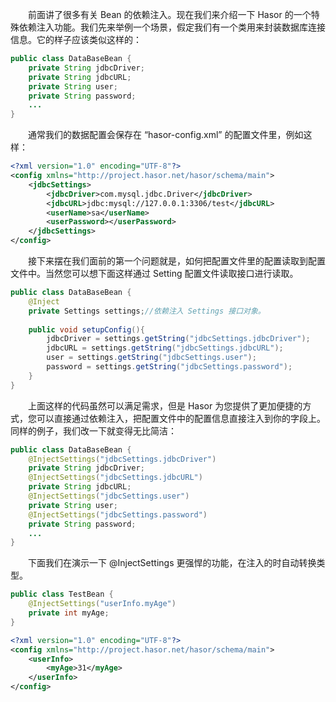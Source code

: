 &emsp;&emsp;前面讲了很多有关 Bean 的依赖注入。现在我们来介绍一下 Hasor 的一个特殊依赖注入功能。我们先来举例一个场景，假定我们有一个类用来封装数据库连接信息。它的样子应该类似这样的：
```java
public class DataBaseBean {
    private String jdbcDriver;
    private String jdbcURL;
    private String user;
    private String password;
    ...
}
```

&emsp;&emsp;通常我们的数据配置会保存在 “hasor-config.xml” 的配置文件里，例如这样：
```xml
<?xml version="1.0" encoding="UTF-8"?>
<config xmlns="http://project.hasor.net/hasor/schema/main">
    <jdbcSettings>
        <jdbcDriver>com.mysql.jdbc.Driver</jdbcDriver>
        <jdbcURL>jdbc:mysql://127.0.0.1:3306/test</jdbcURL>
        <userName>sa</userName>
        <userPassword></userPassword>
    </jdbcSettings>
</config>
```

&emsp;&emsp;接下来摆在我们面前的第一个问题就是，如何把配置文件里的配置读取到配置文件中。当然您可以想下面这样通过 Setting 配置文件读取接口进行读取。
```java
public class DataBaseBean {
    @Inject
    private Settings settings;//依赖注入 Settings 接口对象。
    
    public void setupConfig(){
        jdbcDriver = settings.getString("jdbcSettings.jdbcDriver");
        jdbcURL = settings.getString("jdbcSettings.jdbcURL");
        user = settings.getString("jdbcSettings.user");
        password = settings.getString("jdbcSettings.password");
    }
}
```

&emsp;&emsp;上面这样的代码虽然可以满足需求，但是 Hasor 为您提供了更加便捷的方式，您可以直接通过依赖注入，把配置文件中的配置信息直接注入到你的字段上。同样的例子，我们改一下就变得无比简洁：
```java
public class DataBaseBean {
    @InjectSettings("jdbcSettings.jdbcDriver")
    private String jdbcDriver;
    @InjectSettings("jdbcSettings.jdbcURL")
    private String jdbcURL;
    @InjectSettings("jdbcSettings.user")
    private String user;
    @InjectSettings("jdbcSettings.password")
    private String password;
    ...
}
```

&emsp;&emsp;下面我们在演示一下 @InjectSettings 更强悍的功能，在注入的时自动转换类型。
```java
public class TestBean {
    @InjectSettings("userInfo.myAge")
    private int myAge;
}
```
```xml
<?xml version="1.0" encoding="UTF-8"?>
<config xmlns="http://project.hasor.net/hasor/schema/main">
    <userInfo>
        <myAge>31</myAge>
    </userInfo>
</config>
```


